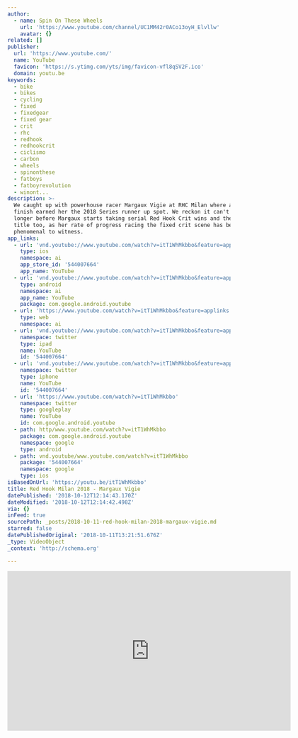 ```yaml
---
author:
  - name: Spin On These Wheels
    url: 'https://www.youtube.com/channel/UC1MM42r0ACo13oyH_Elvllw'
    avatar: {}
related: []
publisher:
  url: 'https://www.youtube.com/'
  name: YouTube
  favicon: 'https://s.ytimg.com/yts/img/favicon-vfl8qSV2F.ico'
  domain: youtu.be
keywords:
  - bike
  - bikes
  - cycling
  - fixed
  - fixedgear
  - fixed gear
  - crit
  - rhc
  - redhook
  - redhookcrit
  - ciclismo
  - carbon
  - wheels
  - spinonthese
  - fatboys
  - fatboyrevolution
  - winont...
description: >-
  We caught up with powerhouse racer Margaux Vigie at RHC Milan where a top ten
  finish earned her the 2018 Series runner up spot. We reckon it can't be much
  longer before Margaux starts taking serial Red Hook Crit wins and the series
  title too, as her rate of progress racing the fixed crit scene has been
  phenomenal to witness.
app_links:
  - url: 'vnd.youtube://www.youtube.com/watch?v=itT1WhMkbbo&feature=applinks'
    type: ios
    namespace: ai
    app_store_id: '544007664'
    app_name: YouTube
  - url: 'vnd.youtube://www.youtube.com/watch?v=itT1WhMkbbo&feature=applinks'
    type: android
    namespace: ai
    app_name: YouTube
    package: com.google.android.youtube
  - url: 'https://www.youtube.com/watch?v=itT1WhMkbbo&feature=applinks'
    type: web
    namespace: ai
  - url: 'vnd.youtube://www.youtube.com/watch?v=itT1WhMkbbo&feature=applinks'
    namespace: twitter
    type: ipad
    name: YouTube
    id: '544007664'
  - url: 'vnd.youtube://www.youtube.com/watch?v=itT1WhMkbbo&feature=applinks'
    namespace: twitter
    type: iphone
    name: YouTube
    id: '544007664'
  - url: 'https://www.youtube.com/watch?v=itT1WhMkbbo'
    namespace: twitter
    type: googleplay
    name: YouTube
    id: com.google.android.youtube
  - path: http/www.youtube.com/watch?v=itT1WhMkbbo
    package: com.google.android.youtube
    namespace: google
    type: android
  - path: vnd.youtube/www.youtube.com/watch?v=itT1WhMkbbo
    package: '544007664'
    namespace: google
    type: ios
isBasedOnUrl: 'https://youtu.be/itT1WhMkbbo'
title: Red Hook Milan 2018 - Margaux Vigie
datePublished: '2018-10-12T12:14:43.170Z'
dateModified: '2018-10-12T12:14:42.498Z'
via: {}
inFeed: true
sourcePath: _posts/2018-10-11-red-hook-milan-2018-margaux-vigie.md
starred: false
datePublishedOriginal: '2018-10-11T13:21:51.676Z'
_type: VideoObject
_context: 'http://schema.org'

---
```

<iframe src="https://cdn.embedly.com/widgets/media.html?src=https%3A%2F%2Fwww.youtube.com%2Fembed%2FitT1WhMkbbo%3Ffeature%3Doembed&amp;url=http%3A%2F%2Fwww.youtube.com%2Fwatch%3Fv%3DitT1WhMkbbo&amp;image=https%3A%2F%2Fi.ytimg.com%2Fvi%2FitT1WhMkbbo%2Fhqdefault.jpg&amp;key=a715cf41cc93453ca338d350cd26f87b&amp;type=text%2Fhtml&amp;schema=youtube" width="640" height="360" scrolling="no" frameborder="0" allowfullscreen="true" style=""></iframe>